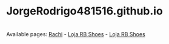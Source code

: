 # JorgeRodrigo481516.github.io

<br>
Available pages:
    <a href="https://jorgerodrigo481516.github.io/rachi/">Rachi</a>
  - <a href="https://jorgerodrigo481516.github.io/loja-rb-shoes/">Loja RB Shoes</a>
  - <a href="https://jorgerodrigo481516.github.io/calculadora-simples/">Loja RB Shoes</a>
